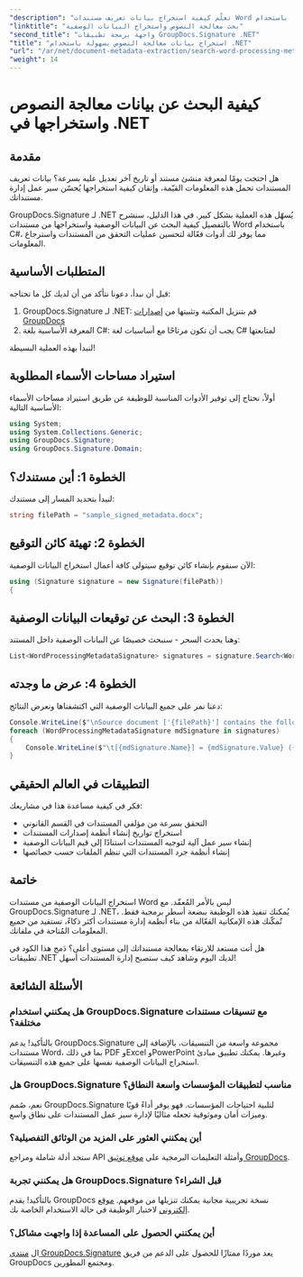 ```yaml
---
"description": "تعلّم كيفية استخراج بيانات تعريف مستندات Word والبحث عنها باستخدام C# باستخدام GroupDocs.Signature. بسّط إدارة المستندات مع هذا الدليل المفصل."
"linktitle": "بحث معالجة النصوص واستخراج البيانات الوصفية"
"second_title": "واجهة برمجة تطبيقات GroupDocs.Signature .NET"
"title": "استخراج بيانات معالجة النصوص بسهولة باستخدام .NET"
"url": "/ar/net/document-metadata-extraction/search-word-processing-metadata-extraction/"
"weight": 14
---
```


# كيفية البحث عن بيانات معالجة النصوص واستخراجها في .NET

## مقدمة

هل احتجت يومًا لمعرفة منشئ مستند أو تاريخ آخر تعديل عليه بسرعة؟ بيانات تعريف المستندات تحمل هذه المعلومات القيّمة، وإتقان كيفية استخراجها يُحسّن سير عمل إدارة مستنداتك.

GroupDocs.Signature لـ .NET يُسهّل هذه العملية بشكل كبير. في هذا الدليل، سنشرح بالتفصيل كيفية البحث عن البيانات الوصفية واستخراجها من مستندات Word باستخدام C#، مما يوفر لك أدوات فعّالة لتحسين عمليات التحقق من المستندات واسترجاع المعلومات.

## المتطلبات الأساسية

قبل أن نبدأ، دعونا نتأكد من أن لديك كل ما تحتاجه:

1. GroupDocs.Signature لـ .NET: قم بتنزيل المكتبة وتثبيتها من [إصدارات GroupDocs](https://releases.groupdocs.com/signature/net/)
2. المعرفة الأساسية بلغة C#: يجب أن تكون مرتاحًا مع أساسيات لغة C# لمتابعتها

لنبدأ بهذه العملية البسيطة!

## استيراد مساحات الأسماء المطلوبة

أولاً، نحتاج إلى توفير الأدوات المناسبة للوظيفة عن طريق استيراد مساحات الأسماء الأساسية التالية:

```csharp
using System;
using System.Collections.Generic;
using GroupDocs.Signature;
using GroupDocs.Signature.Domain;
```

## الخطوة 1: أين مستندك؟

لنبدأ بتحديد المسار إلى مستندك:

```csharp
string filePath = "sample_signed_metadata.docx";
```

## الخطوة 2: تهيئة كائن التوقيع

الآن سنقوم بإنشاء كائن توقيع سيتولى كافة أعمال استخراج البيانات الوصفية:

```csharp
using (Signature signature = new Signature(filePath))
{
```

## الخطوة 3: البحث عن توقيعات البيانات الوصفية

وهنا يحدث السحر - سنبحث خصيصًا عن البيانات الوصفية داخل المستند:

```csharp
List<WordProcessingMetadataSignature> signatures = signature.Search<WordProcessingMetadataSignature>(SignatureType.Metadata);
```

## الخطوة 4: عرض ما وجدته

دعنا نمر على جميع البيانات الوصفية التي اكتشفناها ونعرض النتائج:

```csharp
Console.WriteLine($"\nSource document ['{filePath}'] contains the following signatures:");
foreach (WordProcessingMetadataSignature mdSignature in signatures)
{
    Console.WriteLine($"\t[{mdSignature.Name}] = {mdSignature.Value} ({mdSignature.Type})");
}
```

## التطبيقات في العالم الحقيقي

فكر في كيفية مساعدة هذا في مشاريعك:
- التحقق بسرعة من مؤلفي المستندات في القسم القانوني
- استخراج تواريخ إنشاء أنظمة إصدارات المستندات
- إنشاء سير عمل آلية لتوجيه المستندات استنادًا إلى قيم البيانات الوصفية
- إنشاء أنظمة جرد المستندات التي تنظم الملفات حسب خصائصها

## خاتمة

استخراج البيانات الوصفية من مستندات Word ليس بالأمر المُعقّد. مع GroupDocs.Signature لـ .NET، يُمكنك تنفيذ هذه الوظيفة ببضعة أسطر برمجية فقط. تُمكّنك هذه الإمكانية الفعّالة من بناء أنظمة إدارة مستندات أكثر ذكاءً، تستفيد من جميع المعلومات المُتاحة في ملفاتك.

هل أنت مستعد للارتقاء بمعالجة مستنداتك إلى مستوى أعلى؟ دَمج هذا الكود في تطبيقات .NET لديك اليوم وشاهد كيف ستصبح إدارة المستندات أسهل!

## الأسئلة الشائعة

### هل يمكنني استخدام GroupDocs.Signature مع تنسيقات مستندات مختلفة؟

بالتأكيد! يدعم GroupDocs.Signature مجموعة واسعة من التنسيقات، بالإضافة إلى مستندات Word، بما في ذلك PDF وExcel وPowerPoint وغيرها. يمكنك تطبيق مبادئ استخراج البيانات الوصفية نفسها على جميع هذه التنسيقات.

### هل GroupDocs.Signature مناسب لتطبيقات المؤسسات واسعة النطاق؟

نعم، صُمم GroupDocs.Signature لتلبية احتياجات المؤسسات. فهو يوفر أداءً قويًا وميزات أمان وموثوقية تجعله مثاليًا لإدارة سير عمل المستندات على نطاق واسع.

### أين يمكنني العثور على المزيد من الوثائق التفصيلية؟

ستجد أدلة شاملة ومراجع API وأمثلة التعليمات البرمجية على [موقع توثيق GroupDocs](https://tutorials.groupdocs.com/signature/net/).

### هل يمكنني تجربة GroupDocs.Signature قبل الشراء؟

بالتأكيد! يقدم GroupDocs نسخة تجريبية مجانية يمكنك تنزيلها من موقعهم. [موقع إلكتروني](https://releases.groupdocs.com/) لاختبار الوظيفة في حالة الاستخدام الخاصة بك.

### أين يمكنني الحصول على المساعدة إذا واجهت مشاكل؟

ال [منتدى GroupDocs.Signature](https://forum.groupdocs.com/c/signature/13) يعد موردًا ممتازًا للحصول على الدعم من فريق GroupDocs ومجتمع المطورين.